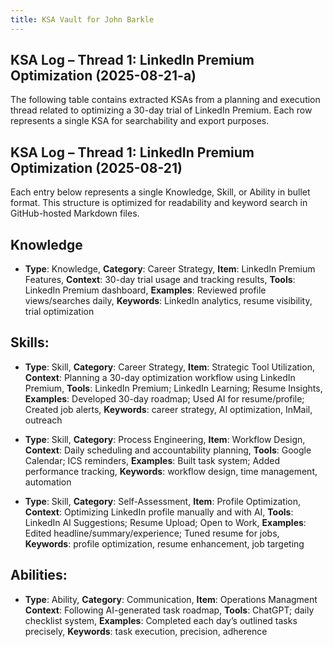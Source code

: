 ```yaml
---
title: KSA Vault for John Barkle
---
```

## KSA Log – Thread 1: LinkedIn Premium Optimization (2025-08-21-a)

The following table contains extracted KSAs from a planning and execution thread related to optimizing a 30-day trial of LinkedIn Premium. Each row represents a single KSA for searchability and export purposes.


## KSA Log – Thread 1: LinkedIn Premium Optimization (2025-08-21)

Each entry below represents a single Knowledge, Skill, or Ability in bullet format. This structure is optimized for readability and keyword search in GitHub-hosted Markdown files.

## Knowledge

- **Type**: Knowledge, **Category**: Career Strategy, **Item**: LinkedIn Premium Features, **Context**: 30-day trial usage and tracking results, **Tools**: LinkedIn Premium dashboard, **Examples**: Reviewed profile views/searches daily, **Keywords**: LinkedIn analytics, resume visibility, trial optimization

## Skills:

- **Type**: Skill, **Category**: Career Strategy, **Item**: Strategic Tool Utilization, **Context**: Planning a 30-day optimization workflow using LinkedIn Premium, **Tools**: LinkedIn Premium; LinkedIn Learning; Resume Insights, **Examples**: Developed 30-day roadmap; Used AI for resume/profile; Created job alerts, **Keywords**: career strategy, AI optimization, InMail, outreach

- **Type**: Skill, **Category**: Process Engineering, **Item**: Workflow Design, **Context**: Daily scheduling and accountability planning, **Tools**: Google Calendar; ICS reminders, **Examples**: Built task system; Added performance tracking, **Keywords**: workflow design, time management, automation

- **Type**: Skill, **Category**: Self-Assessment, **Item**: Profile Optimization, **Context**: Optimizing LinkedIn profile manually and with AI, **Tools**: LinkedIn AI Suggestions; Resume Upload; Open to Work, **Examples**: Edited headline/summary/experience; Tuned resume for jobs, **Keywords**: profile optimization, resume enhancement, job targeting

## Abilities:

- **Type**: Ability, **Category**: Communication, **Item**: Operations Managment **Context**: Following AI-generated task roadmap, **Tools**: ChatGPT; daily checklist system, **Examples**: Completed each day’s outlined tasks precisely, **Keywords**: task execution, precision, adherence
